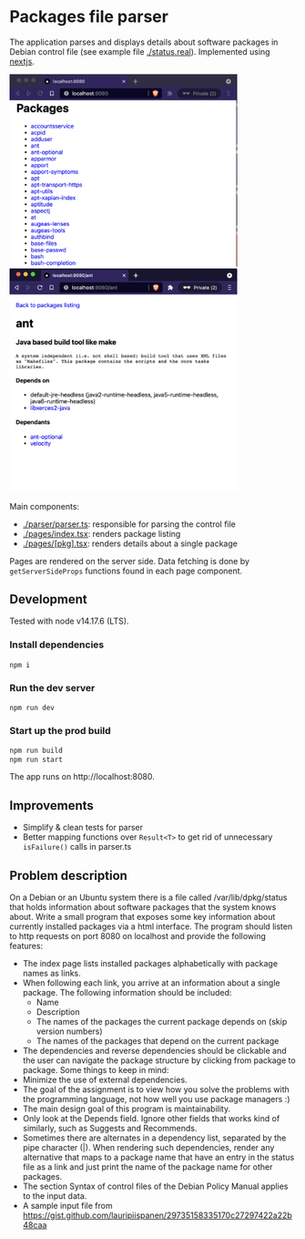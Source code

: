 # Packages file parser

The application parses and displays details about software packages in Debian control file (see example file [./status.real](./status.real)). Implemented using [nextjs](https://nextjs.org/).

<img src="./screenshot-listing.png" width="400"/>
<img src="./screenshot-details.png" width="400"/>

Main components:

- [./parser/parser.ts](./parser/parser.ts): responsible for parsing the control file
- [./pages/index.tsx](./pages/index.tsx): renders package listing
- [./pages/[pkg].tsx](./pages/[pkg].tsx): renders details about a single package

Pages are rendered on the server side. Data fetching is done by `getServerSideProps` functions found in each page component.

## Development

Tested with node v14.17.6 (LTS).

### Install dependencies

```
npm i
```

### Run the dev server

```
npm run dev
```

### Start up the prod build

```
npm run build
npm run start
```

The app runs on http://localhost:8080.

## Improvements

- Simplify & clean tests for parser
- Better mapping functions over `Result<T>` to get rid of unnecessary `isFailure()` calls in parser.ts

## Problem description

On a Debian or an Ubuntu system there is a file called /var/lib/dpkg/status that holds information about software packages that the system knows about. Write a small program that exposes some key information about currently installed packages via a html interface. The program should listen to http requests on port 8080 on localhost and provide the following features:

- The index page lists installed packages alphabetically with package names as links.
- When following each link, you arrive at an information about a single package. The following information should be included:
  - Name
  - Description
  - The names of the packages the current package depends on (skip version numbers)
  - The names of the packages that depend on the current package
- The dependencies and reverse dependencies should be clickable and the user can navigate the package structure by clicking from package to package.
  Some things to keep in mind:
- Minimize the use of external dependencies.
- The goal of the assignment is to view how you solve the problems with the programming language, not how well you use package managers :)
- The main design goal of this program is maintainability.
- Only look at the Depends field. Ignore other fields that works kind of similarly, such as Suggests and Recommends.
- Sometimes there are alternates in a dependency list, separated by the pipe character (|). When rendering such dependencies, render any alternative that maps to a package name that have an entry in the status file as a link and just print the name of the package name for other packages.
- The section Syntax of control files of the Debian Policy Manual applies to the input data.
- A sample input file from https://gist.github.com/lauripiispanen/29735158335170c27297422a22b48caa
